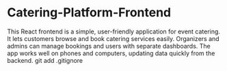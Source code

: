 # Catering-Platform-Frontend

This React frontend is a simple, user-friendly application for event catering. It lets customers browse and book catering services easily. Organizers and admins can manage bookings and users with separate dashboards. The app works well on phones and computers, updating data quickly from the backend.
git add .gitignore